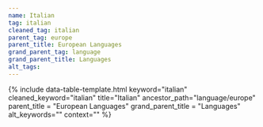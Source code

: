 ```yaml
---
name: Italian
tag: italian
cleaned_tag: italian
parent_tag: europe
parent_title: European Languages
grand_parent_tag: language
grand_parent_title: Languages
alt_tags: 
---
```


{% include data-table-template.html 
  keyword="italian" 
  cleaned_keyword="italian" 
  title="Italian"
  ancestor_path="language/europe" 
  parent_title = "European Languages"
  grand_parent_title = "Languages"
  alt_keywords=""
  context=""
%}

